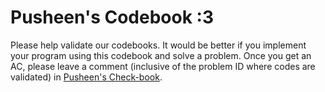 # Pusheen's Codebook :3

Please help validate our codebooks. It would be better if you implement your program using this codebook and solve a problem. Once you get an AC, please leave a comment (inclusive of the problem ID where codes are validated) in [Pusheen's Check-book](https://docs.google.com/document/d/1pr3HO5QBLaZM3v-1qsNc9DoyPTS0N4SJkVFeeUCYFfg/edit).
